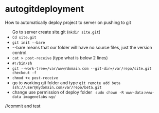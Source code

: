 # autogitdeployment
How to automatically deploy project to server on pushing to git


<ul>Go to server create site.git (<code>mkdir site.git</code>)</li>


<li>	<code>Cd site.git</code> </li>


<li> <code>git init --bare </code></li>

<li>	--bare means that our folder will have no source files, just the version control. </li>

<li>	<code>cat > post-receive</code> (type what is below 2 lines) </li>

<li>	<code>#!/bin/sh</code> </li>

<li>	<code>git --work-tree=/var/www/domain.com --git-dir=/var/repo/site.git checkout -f </code> </li>

<li>	<code>chmod +x post-receive</code> </li>

<li>	go to working git folder and type <code>git remote add beta ssh://user@mydomain.com/var/repo/beta.git</code> </li>
<li> change use permission of deploy folder <code> sudo chown -R www-data:www-data imagenelabs-wp/</code></li>

</ul>

//commit and test

